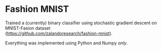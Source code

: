 # Fashion MNIST

Trained a (currently) binary classifier using stochastic gradient descent on MNIST-Fasion dataset<br/>
(https://github.com/zalandoresearch/fashion-mnist).

Everything was implemented using Python and Numpy *only*.
